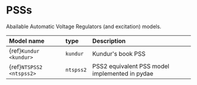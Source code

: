 # PSSs

Abailable Automatic Voltage Regulators (and excitation) models.

| Model name        | type     | Description                                      |
| :-----------------| :--------| :------------------------------------------------|
|{ref}`Kundur <kundur>` | ``kundur`` | Kundur's book PSS|
|{ref}`NTSPSS2 <ntspss2>` | ``ntspss2`` | PSS2 equivalent PSS model implemented in pydae |

 

